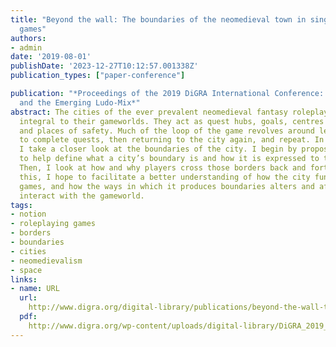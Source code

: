 ```yaml
---
title: "Beyond the wall: The boundaries of the neomedieval town in singleplayer roleplaying
  games"
authors:
- admin
date: '2019-08-01'
publishDate: '2023-12-27T10:12:57.001338Z'
publication_types: ["paper-conference"]

publication: "*Proceedings of the 2019 DiGRA International Conference: Game, Play
  and the Emerging Ludo-Mix*"
abstract: The cities of the ever prevalent neomedieval fantasy roleplaying game are
  integral to their gameworlds. They act as quest hubs, goals, centres for action
  and places of safety. Much of the loop of the game revolves around leaving the city
  to complete quests, then returning to the city again, and repeat. In this paper,
  I take a closer look at the boundaries of the city. I begin by proposing a model
  to help define what a city’s boundary is and how it is expressed to the player.
  Then, I look at how and why players cross those borders back and forth. Through
  this, I hope to facilitate a better understanding of how the city functions in roleplaying
  games, and how the ways in which it produces boundaries alters and affects how players
  interact with the gameworld.
tags:
- notion
- roleplaying games
- borders
- boundaries
- cities
- neomedievalism
- space
links:
- name: URL
  url: 
    http://www.digra.org/digital-library/publications/beyond-the-wall-the-boundaries-of-the-neomedieval-town-in-singleplayer-roleplaying-games/
  pdf:
    http://www.digra.org/wp-content/uploads/digital-library/DiGRA_2019_paper_97.pdf
---
```

